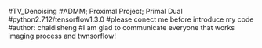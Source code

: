 #TV_Denoising
#ADMM; Proximal Project; Primal Dual 
#python2.7.12/tensorflow1.3.0
#please conect me before introduce my code
#author: chaidisheng
#I am glad to communicate everyone that works imaging process and twnsorflow!
